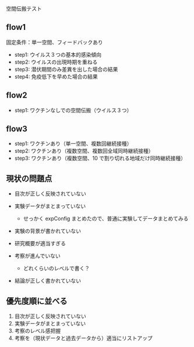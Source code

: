 空間伝搬テスト

## flow1

固定条件：単一空間、フィードバックあり

- step1: ウイルス３つの基本的感染傾向
- step2: ウイルスの出現時期を重ねる
- step3: 潜伏期間のみ差異を出した場合の結果
- step4: 免疫低下を早めた場合の結果

## flow2

- step1: ワクチンなしでの空間伝搬（ウイルス３つ）

## flow3

- step1: ワクチンあり（単一空間、複数回継続接種）
- step2: ワクチンあり（複数空間、複数回全域同時継続接種）
- step3: ワクチンあり（複数空間、10 で割り切れる地域だけ同時継続接種）

## 現状の問題点

- 目次が正しく反映されていない
- 実験データがまとまっていない

  - せっかく expConfig まとめたので、普通に実験してデータまとめてみる

- 実験の背景が書かれていない
- 研究概要が適当すぎる
- 考察が進んでいない
  - どれくらいのレベルで書く？
- 結論が正しく書かれていない

## 優先度順に並べる

1. 目次が正しく反映されていない
2. 実験データがまとまっていない
3. 考察のレベル感把握
4. 考察を（現状データと過去データから）適当にリストアップ
